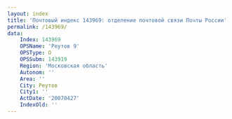 ```yaml
---
layout: index
title: 'Почтовый индекс 143969: отделение почтовой связи Почты России'
permalink: /143969/
data:
    Index: 143969
    OPSName: 'Реутов 9'
    OPSType: О
    OPSSubm: 143919
    Region: 'Московская область'
    Autonom: ''
    Area: ''
    City: Реутов
    City1: ''
    ActDate: '20070427'
    IndexOld: ''
---
```

